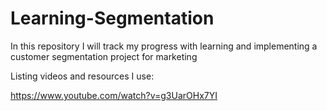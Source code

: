 # Learning-Segmentation

In this repository I will track my progress with learning and implementing a customer segmentation project for marketing

Listing videos and resources I use:

https://www.youtube.com/watch?v=g3UarOHx7YI
